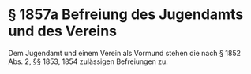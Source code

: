 # § 1857a Befreiung des Jugendamts und des Vereins
Dem Jugendamt und einem Verein als Vormund stehen die nach § 1852 Abs. 2, §§ 1853, 1854 zulässigen Befreiungen zu.